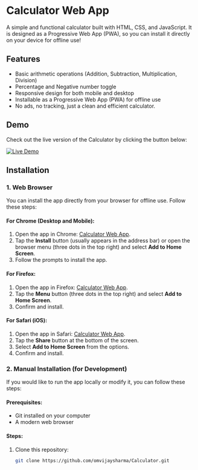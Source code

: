 # Calculator Web App

A simple and functional calculator built with HTML, CSS, and JavaScript. It is designed as a Progressive Web App (PWA), so you can install it directly on your device for offline use!

## Features

- Basic arithmetic operations (Addition, Subtraction, Multiplication, Division)
- Percentage and Negative number toggle
- Responsive design for both mobile and desktop
- Installable as a Progressive Web App (PWA) for offline use
- No ads, no tracking, just a clean and efficient calculator.

## Demo

Check out the live version of the Calculator by clicking the button below:

[![Live Demo](https://img.shields.io/badge/Live%20Demo-Calculator-brightgreen)](https://omvijaysharma.github.io/Calculator/)

## Installation

### 1. **Web Browser**

You can install the app directly from your browser for offline use. Follow these steps:

#### For Chrome (Desktop and Mobile):

1. Open the app in Chrome: [Calculator Web App](https://omvijaysharma.github.io/Calculator/).
2. Tap the **Install** button (usually appears in the address bar) or open the browser menu (three dots in the top right) and select **Add to Home Screen**.
3. Follow the prompts to install the app.

#### For Firefox:

1. Open the app in Firefox: [Calculator Web App](https://omvijaysharma.github.io/Calculator/).
2. Tap the **Menu** button (three dots in the top right) and select **Add to Home Screen**.
3. Confirm and install.

#### For Safari (iOS):

1. Open the app in Safari: [Calculator Web App](https://omvijaysharma.github.io/Calculator/).
2. Tap the **Share** button at the bottom of the screen.
3. Select **Add to Home Screen** from the options.
4. Confirm and install.

### 2. **Manual Installation (for Development)**

If you would like to run the app locally or modify it, you can follow these steps:

#### Prerequisites:

- Git installed on your computer
- A modern web browser

#### Steps:

1. Clone this repository:
   ```bash
   git clone https://github.com/omvijaysharma/Calculator.git